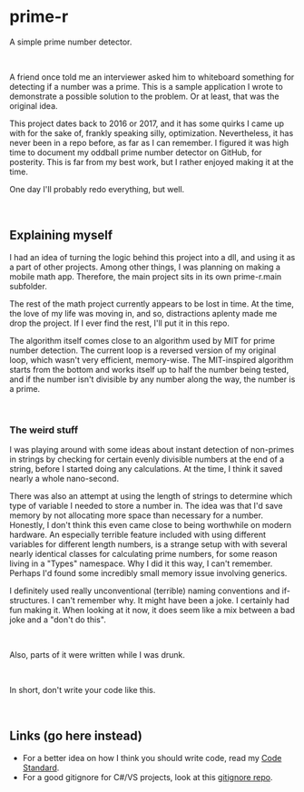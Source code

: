 # prime-r

A simple prime number detector.

<br>

A friend once told me an interviewer asked him to whiteboard something for detecting if a number was a prime. This is a sample application I wrote to demonstrate a possible solution to the problem. Or at least, that was the original idea.

This project dates back to 2016 or 2017, and it has some quirks I came up with for the sake of, frankly speaking silly, optimization. Nevertheless, it has never been in a repo before, as far as I can remember. I figured it was high time to document my oddball prime number detector on GitHub, for posterity. This is far from my best work, but I rather enjoyed making it at the time.

One day I'll probably redo everything, but well.

<br>

## Explaining myself

I had an idea of turning the logic behind this project into a dll, and using it as a part of other projects. Among other things, I was planning on making a mobile math app. Therefore, the main project sits in its own prime-r.main subfolder.

The rest of the math project currently appears to be lost in time. At the time, the love of my life was moving in, and so, distractions aplenty made me drop the project. If I ever find the rest, I'll put it in this repo.

The algorithm itself comes close to an algorithm used by MIT for prime number detection. The current loop is a reversed version of my original loop, which wasn't very efficient, memory-wise. The MIT-inspired algorithm starts from the bottom and works itself up to half the number being tested, and if the number isn't divisible by any number along the way, the number is a prime.

<br>

### The weird stuff

I was playing around with some ideas about instant detection of non-primes in strings by checking for certain evenly divisible numbers at the end of a string, before I started doing any calculations. At the time, I think it saved nearly a whole nano-second.

There was also an attempt at using the length of strings to determine which type of variable I needed to store a number in. The idea was that I'd save memory by not allocating more space than necessary for a number. Honestly, I don't think this even came close to being worthwhile on modern hardware. An especially terrible feature included with using different variables for different length numbers, is a strange setup with with several nearly identical classes for calculating prime numbers, for some reason living in a "Types" namespace. Why I did it this way, I can't remember. Perhaps I'd found some incredibly small memory issue involving generics.

I definitely used really unconventional (terrible) naming conventions and if-structures. I can't remember why. It might have been a joke. I certainly had fun making it. When looking at it now, it does seem like a mix between a bad joke and a "don't do this".

<br>

Also, parts of it were written while I was drunk.

<br>

In short, don't write your code like this.

<br>

## Links (go here instead)

* For a better idea on how I think you should write code, read my [Code Standard](https://github.com/SonnyLarsson/Texts/blob/main/My%20Code%20Standard.md).
* For a good gitignore for C#/VS projects, look at this [gitignore repo](https://github.com/github/gitignore/blob/main/VisualStudio.gitignore).
